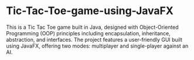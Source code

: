 # Tic-Tac-Toe-game-using-JavaFX
This is a Tic Tac Toe game built in Java, designed with Object-Oriented Programming (OOP) principles including encapsulation, inheritance, abstraction, and interfaces. The project features a user-friendly GUI built using JavaFX, offering two modes: multiplayer and single-player against an AI.
